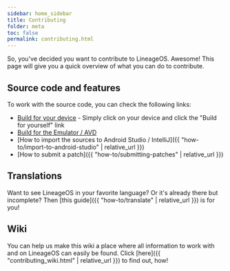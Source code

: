 ```yaml
---
sidebar: home_sidebar
title: Contributing
folder: meta
toc: false
permalink: contributing.html
---
```


So, you've decided you want to contribute to LineageOS. Awesome! This page will give you a quick overview of what you can do to contribute.

## Source code and features

To work with the source code, you can check the following links:

- [Build for your device](/devices) - Simply click on your device and click the "Build for yourself" link
- [Build for the Emulator / AVD](emulator.html)
- [How to import the sources to Android Studio / IntelliJ]({{ "how-to/import-to-android-studio" | relative_url }})
- [How to submit a patch]({{ "how-to/submitting-patches" | relative_url }})

## Translations

Want to see LineageOS in your favorite language? Or it's already there but incomplete? Then [this guide]({{ "how-to/translate" | relative_url }}) is for you!

## Wiki

You can help us make this wiki a place where all information to work with and on LineageOS can easily be found. Click [here]({{ "contributing_wiki.html" | relative_url }}) to find out, how!
